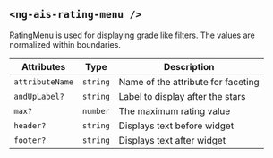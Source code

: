 ## `<ng-ais-rating-menu />`

RatingMenu is used for displaying grade like filters. The values are normalized within boundaries.

| Attributes       | Type       | Description
| -                | -          | -
| `attributeName`  | `string`   | Name of the attribute for faceting
| `andUpLabel?`    | `string`   | Label to display after the stars
| `max?`           | `number`   | The maximum rating value
| `header?`        | `string`   | Displays text before widget
| `footer?`        | `string`   | Displays text after widget
